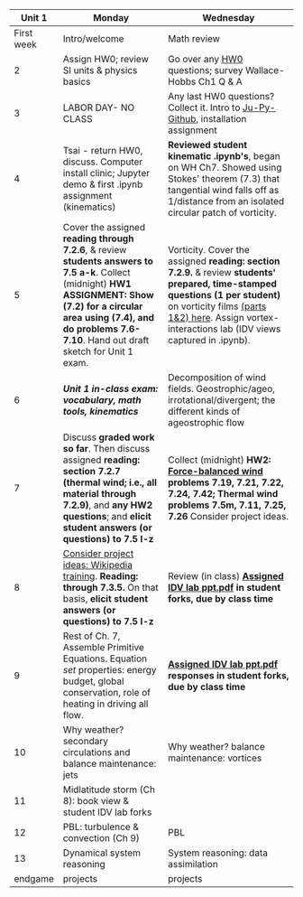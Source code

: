 | Unit 1 | Monday  | Wednesday  |
|---|------------- | ------------- |
| First week| Intro/welcome | Math review  |
| 2| Assign HW0; review SI units & physics basics | Go over any [HW0](https://github.com/ATMOcanes/ATM651_IntroAtmDynamics/tree/master/Unit1-Terminology_and_Tools) questions; survey Wallace-Hobbs Ch1 Q & A |
| 3 | LABOR DAY- NO CLASS | Any last HW0 questions? Collect it. Intro to [Ju-Py-Github](https://github.com/MPOcanes/MPO624-2020/blob/master/presentations/ProfGrumpy_guide_condaJuPyGitHub.pptx.pdf), installation assignment|
| 4 | Tsai - return HW0, discuss. Computer install clinic; Jupyter demo & first .ipynb assignment (kinematics) | **Reviewed student kinematic .ipynb's**, began on WH Ch7. Showed using Stokes' theorem (7.3) that tangential wind falls off as 1/distance from an isolated circular patch of vorticity. |
| 5 |Cover the assigned **reading through 7.2.6**, & review **students answers to 7.5 a-k**. Collect (midnight) **HW1 ASSIGNMENT: Show (7.2) for a circular area using (7.4), and do problems 7.6-7.10**. Hand out draft sketch for Unit 1 exam. | Vorticity. Cover the assigned **reading: section 7.2.9.** & review **students' prepared, time-stamped questions (1 per student)** on vorticity films [(parts 1&2) here](http://web.mit.edu/hml/ncfmf.html). Assign vortex-interactions lab (IDV views captured in .ipynb). |
| 6 | ***Unit 1 in-class exam: vocabulary, math tools, kinematics*** | Decomposition of wind fields. Geostrophic/ageo, irrotational/divergent; the different kinds of ageostrophic flow |
| 7 | Discuss **graded work so far**. Then discuss assigned **reading: section 7.2.7 (thermal wind; i.e., all material through 7.2.9)**, and **any HW2 questions**; and **elicit student answers (or questions) to 7.5 l-z**  | Collect (midnight) **HW2: [Force-balanced wind](http://profhorn.meteor.wisc.edu/wxwise/kinematics/h5/balance.html) problems 7.19, 7.21, 7.22, 7.24, 7.42; Thermal wind problems 7.5m, 7.11, 7.25, 7.26** Consider project ideas. |
| 8 | [Consider project ideas: Wikipedia training](https://dashboard.wikiedu.org/courses/University_of_Miami/Weather_Analysis_(Fall_2019)?enroll=fjsbeacg). **Reading: through 7.3.5.** On that basis, **elicit student answers (or questions) to 7.5 l-z**  | Review (in class) **[Assigned IDV lab ppt.pdf](https://github.com/ATMOcanes/ATM651_IntroAtmDynamics/blob/master/Unit2-WHch7/2019_Warm-coolCore_Vortices_structurelab.pptx) in student forks, due by class time** |
|9|Rest of Ch. 7, Assemble Primitive Equations. Equation *set* properties: energy budget, global conservation, role of heating in driving all flow. | **[Assigned IDV lab ppt.pdf](https://github.com/ATMOcanes/ATM651_IntroAtmDynamics/blob/master/Unit2-WHch7/PV_budget_heatingrates_spinupconcept.pptx) responses in student forks, due by class time** | 
|10|Why weather? secondary circulations and balance maintenance: jets |Why weather? balance maintenance: vortices  |
|11|Midlatitude storm (Ch 8): book view & student IDV lab forks| | 
|12|PBL: turbulence & convection (Ch 9)|PBL|
|13|Dynamical system reasoning|System reasoning: data assimilation|
|endgame|projects|projects|
